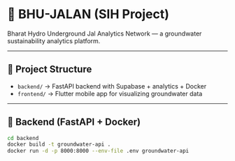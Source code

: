 # 🌊 BHU-JALAN (SIH Project)

Bharat Hydro Underground Jal Analytics Network — a groundwater sustainability analytics platform.

---

## 📂 Project Structure
- `backend/` → FastAPI backend with Supabase + analytics + Docker
- `frontend/` → Flutter mobile app for visualizing groundwater data

---

## 🚀 Backend (FastAPI + Docker)
```bash
cd backend
docker build -t groundwater-api .
docker run -d -p 8000:8000 --env-file .env groundwater-api

